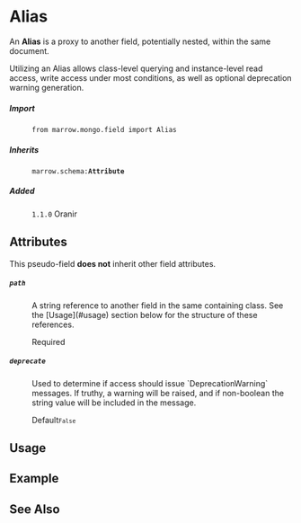 # Alias

An **Alias** is a proxy to another field, potentially nested, within the same document.

Utilizing an Alias allows class-level querying and instance-level read access, write access under most conditions, as well as optional deprecation warning generation.

<dl>
	<dt><h5>Import</h5></dt><dd><code>from marrow.mongo.field import Alias</code></dd>
	<dt><h5>Inherits</h5></dt><dd><code>marrow.schema:<strong>Attribute</strong></code></dd>
	<dt><h5>Added</h5></dt><dd><code>1.1.0</code> Oranir</dd>
	<dt><h5></h5></dt><dd><code></code></dd>
</dl>


## Attributes

This pseudo-field **does not** inherit other field attributes.

<dl>
	<dt><h5><code>path</code></h5></dt><dd>
		<p>A string reference to another field in the same containing class. See the [Usage](#usage) section below for the structure of these references.</p>
		<p><label>Required</label></p>
	</dd><dt><h5><code>deprecate</code></h5></dt><dd>
		<p>Used to determine if access should issue `DeprecationWarning` messages. If truthy, a warning will be raised, and if non-boolean the string value will be included in the message.</p>
		<p><label>Default</label><code><code>False</code></code></p>
	</dd><dt><h5><code></code></h5></dt><dd></dd>
</dl>


## Usage






## Example


## See Also
